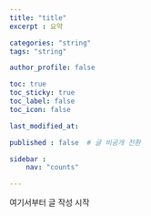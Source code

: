 ```yaml
---
title: "title"
excerpt : 요약

categories: "string"
tags: "string"

author_profile: false

toc: true
toc_sticky:	true
toc_label: false
toc_icon: false

last_modified_at: 

published : false  # 글 비공개 전환

sidebar :
    nav: "counts"

---
```


여기서부터 글 작성 시작